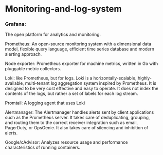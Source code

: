 # Monitoring-and-log-system
<h3>Grafana:</h3> The open platform for analytics and monitoring.

Prometheus:  An open-source monitoring system with a dimensional data model, flexible query language, efficient time series database and modern alerting approach.

Node exporter: Prometheus exporter for machine metrics, written in Go with pluggable metric collectors.

Loki: like Prometheus, but for logs. Loki is a horizontally-scalable, highly-available, multi-tenant log aggregation system inspired by Prometheus. It is designed to be very cost effective and easy to operate. It does not index the contents of the logs, but rather a set of labels for each log stream.

Promtail: A logging agent that uses Loki

Alertmanager: The Alertmanager handles alerts sent by client applications such as the Prometheus server. It takes care of deduplicating, grouping, and routing them to the correct receiver integration such as email, PagerDuty, or OpsGenie. It also takes care of silencing and inhibition of alerts.
 
Google/cAdvisor: Analyzes resource usage and performance characteristics of running containers.


